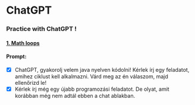 # ChatGPT

### Practice with ChatGPT !
#### [1. Math loops](https://github.com/egydGIT/ChatGPT/tree/origin/src/main/java/loopsMath)
#### Prompt: 
- [x] ChatGPT, gyakorolj velem java nyelven kódolni! Kérlek írj egy feladatot, amihez ciklust kell alkalmazni. Várd meg az én válaszom, majd ellenőrizd le! 
- [x] Kérlek írj még egy újabb programozási feladatot. De olyat, amit korábban még nem adtál ebben a chat ablakban. 
